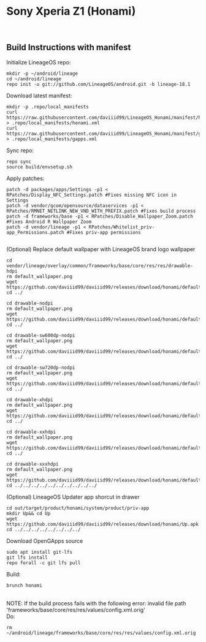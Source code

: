 # Sony Xperia Z1 (Honami)
<br/>

## Build Instructions with manifest

Initialize LineageOS repo:
```
mkdir -p ~/android/lineage
cd ~/android/lineage
repo init -u git://github.com/LineageOS/android.git -b lineage-18.1
```

Download latest manifest:
```
mkdir -p .repo/local_manifests
curl https://raw.githubusercontent.com/daviiid99/LineageOS_Honami/manifest/honami.xml > .repo/local_manifests/honami.xml
curl https://raw.githubusercontent.com/daviiid99/LineageOS_Honami/manifest/gapps.xml > .repo/local_manifests/gapps.xml
```
Sync repo:
```
repo sync
source build/envsetup.sh
```

Apply patches:
```
patch -d packages/apps/Settings -p1 <  RPatches/Display_NFC_Settings.patch #Fixes missing NFC icon in Settings
patch -d vendor/qcom/opensource/dataservices -p1 <  RPatches/RMNET_NETLINK_NEW_VND_WITH_PREFIX.patch #Fixes build process
patch -d frameworks/base -p1 < RPatches/Disable_Wallpaper_Zoom.patch #Fixes Android R Wallpaper Zoom
patch -d vendor/lineage -p1 < RPatches/Whitelist_priv-app_Permissions.patch #Fixes priv-app permissions 
 
```

(Optional) Replace default wallpaper with LineageOS brand logo wallpaper
 ```
cd vendor/lineage/overlay/common/frameworks/base/core/res/res/drawable-hdpi
rm default_wallpaper.png
wget https://github.com/daviiid99/daviiid99/releases/download/honami/default_wallpaper.png
cd ../

cd drawable-nodpi
rm default_wallpaper.png
wget https://github.com/daviiid99/daviiid99/releases/download/honami/default_wallpaper.png
cd ../

cd drawable-sw600dp-nodpi
rm default_wallpaper.png
wget https://github.com/daviiid99/daviiid99/releases/download/honami/default_wallpaper.png
cd ../

cd drawable-sw720dp-nodpi
rm default_wallpaper.png
wget https://github.com/daviiid99/daviiid99/releases/download/honami/default_wallpaper.png
cd ../

cd drawable-xhdpi
rm default_wallpaper.png
wget https://github.com/daviiid99/daviiid99/releases/download/honami/default_wallpaper.png
cd ../

cd drawable-xxhdpi
rm default_wallpaper.png
wget https://github.com/daviiid99/daviiid99/releases/download/honami/default_wallpaper.png
cd ../

cd drawable-xxxhdpi
rm default_wallpaper.png
wget https://github.com/daviiid99/daviiid99/releases/download/honami/default_wallpaper.png
cd ../../../../../../../../../../
```

(Optional) LineageOS Updater app shorcut in drawer
```
cd out/target/product/honami/system/product/priv-app
mkdir Up&& cd Up
wget https://github.com/daviiid99/daviiid99/releases/download/honami/Up.apk
cd ../../../../../../../../
```

Download OpenGApps source
```
sudo apt install git-lfs
git lfs install
repo forall -c git lfs pull
```

Build:
```
brunch honami
```

<br/>
NOTE: If the build process fails with the following error: 
invalid file path 'frameworks/base/core/res/res/values/config.xml.orig'
<br/>Do:

```
rm ~/android/lineage/frameworks/base/core/res/res/values/config.xml.orig
```
